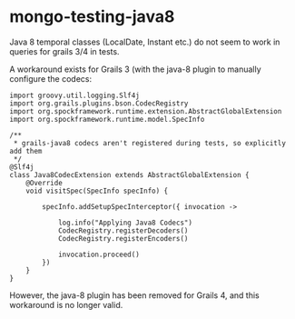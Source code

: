 # mongo-testing-java8

Java 8 temporal classes (LocalDate, Instant etc.) do not seem to work in queries for grails 3/4 in tests.

A workaround exists for Grails 3 (with the java-8 plugin to manually configure the codecs:

```
import groovy.util.logging.Slf4j
import org.grails.plugins.bson.CodecRegistry
import org.spockframework.runtime.extension.AbstractGlobalExtension
import org.spockframework.runtime.model.SpecInfo

/**
 * grails-java8 codecs aren't registered during tests, so explicitly add them
 */
@Slf4j
class Java8CodecExtension extends AbstractGlobalExtension {
    @Override
    void visitSpec(SpecInfo specInfo) {

        specInfo.addSetupSpecInterceptor({ invocation ->

            log.info("Applying Java8 Codecs")
            CodecRegistry.registerDecoders()
            CodecRegistry.registerEncoders()

            invocation.proceed()
        })
    }
}
```

However, the java-8 plugin has been removed for Grails 4, and this workaround is no longer valid.
